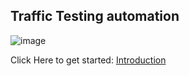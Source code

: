 ## Traffic Testing automation


![image](https://user-images.githubusercontent.com/17419002/171995454-45c7b486-dc11-4944-bd55-8280d1dcd927.png)

Click Here to get started: [Introduction](docs/01-[START-HERE]-intro.md)
